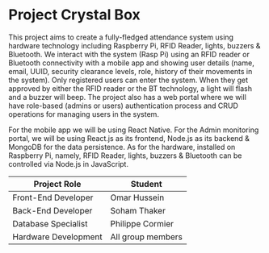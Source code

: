 # Project Crystal Box

This project aims to create a fully-fledged attendance system using hardware technology including Raspberry Pi, RFID Reader, lights, buzzers & Bluetooth. We interact with the system (Rasp Pi) using an RFID reader or Bluetooth connectivity with a mobile app and showing user details (name, email, UUID, security clearance levels, role, history of their movements in the system). Only registered users can enter the system. When they get approved by either the RFID reader or the BT technology, a light will flash and a buzzer will beep. The project also has a web portal where we will have role-based (admins or users) authentication process and CRUD operations for managing users in the system.

For the mobile app we will be using React Native. For the Admin monitoring portal, we will be using React.js as its frontend, Node.js as its backend & MongoDB for the data persistence. As for the hardware, installed on Raspberry Pi, namely, RFID Reader, lights, buzzers & Bluetooth can be controlled via Node.js in JavaScript.

| Project Role | Student |
| ----------- |  ----------- |
| Front-End Developer | Omar Hussein |
| Back-End Developer | Soham Thaker |
| Database Specialist | Philippe Cormier |
| Hardware Development | All group members |
